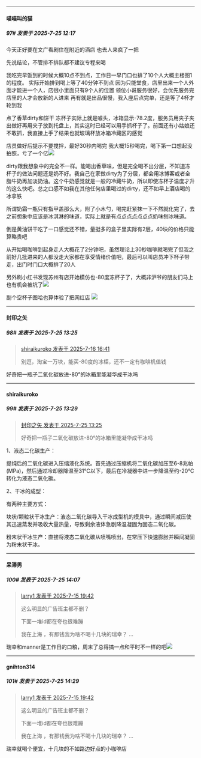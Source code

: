 ﻿
*****

####  喵喵叫的猫  
##### 97#       发表于 2025-7-25 12:17

今天正好要在文广看剧住在附近的酒店
也去人来疯了一把

先说结论，不管排不排队都不建议专程来喝

我吃完早饭到的时候大概10点不到点，工作日一早门口也排了10个人大概主楼图1的程度。
实际开始排到喝上等了40分钟不到点
因为只能堂食，店里出来一个人外面才能进一个人，店很小里面只有9个人的位置
领位小哥服务很好，会优先服务完店里的人才会放新的人进来
再有就是出品很慢，我入座后点完单，还是等了4杯才轮到我

点了香草dirty和饼干
冻杯子实际上就是噱头，冰箱显示-78.2度，服务员用夹子夹出做好再用夹子放到托盘上，其实这时已经可以用手抓杯子了。前面还有小姑娘还不敢抓，我直接上手了结果也就玻璃杯放冰箱冷藏区的感觉

店员做好后提示不要搅拌，最好30秒内喝完
我大概15秒喝完，喝下第一口想起没拍照，亏了一个亿<img src="https://static.stage1st.com/image/smiley/face2017/037.png" referrerpolicy="no-referrer">

dirty跟我想象中的完全不一样。能喝出香草味，但是完全喝不出分层，不知道冻杯子的做法问题还是奶不好。我自己在家做dirty为了分层，都会用冰博客或者全脂牛奶再加淡奶油。这个牛奶感觉就是一般的冷藏牛奶，所以即使冻杯子温度才升的这么快吧。总之口感不如我在其他任何店里喝过的dirty，还不如早上酒店喝的冰拿铁

所谓奶霜一瓶只有指甲盖那么大，附了小木勺，喝完赶紧抹一下不然就化完了，去之前想象中应该是冰淇淋的味道，实际上就是有点点点点点点点奶味刨冰味道。

倒是黄油饼干吃了一口感觉还不错，量挺多的盒子里实际有2层，40块的价格只能算略贵吧

从开始喝咖啡到起身走人大概花了2分钟吧，虽然理论上30秒咖啡就喝完了但我之前好几批进来的人都没走大家都在享受情绪价值吧，最后可以叫店员冲下杯子带走，出门时门口大概排了20人

另外刷小红书发现苏州有店开始模仿也-80度冻杯子了，大概非沪爷的朋友们马上也有机会被坑了<img src="https://static.stage1st.com/image/smiley/face2017/067.png" referrerpolicy="no-referrer">

副个空杯子图哈也算体验了把网红店
<img src="https://p.sda1.dev/25/11e07cdce323da7e0f04e777493112ab/image.jpg" referrerpolicy="no-referrer">


*****

####  封印之矢  
##### 98#       发表于 2025-7-25 13:25

<blockquote><a href="httphttps://stage1st.com/2b/forum.php?mod=redirect&amp;goto=findpost&amp;pid=68108098&amp;ptid=2256579" target="_blank">shiraikuroko 发表于 2025-7-16 16:41</a>

别逗，淘宝一万块，能买-80度的冰柜，还不一定有咖啡机值钱</blockquote>
好奇把一瓶子二氧化碳放进-80°的冰箱里能凝华成干冰吗


*****

####  shiraikuroko  
##### 99#       发表于 2025-7-25 13:29

<blockquote><a href="httphttps://stage1st.com/2b/forum.php?mod=redirect&amp;goto=findpost&amp;pid=68156192&amp;ptid=2256579" target="_blank">封印之矢 发表于 2025-7-25 13:25</a>

好奇把一瓶子二氧化碳放进-80°的冰箱里能凝华成干冰吗</blockquote>
1、液态二化碳生产：

提纯后的二氧化碳进入压缩液化系统。首先通过压缩机将二氧化碳加压至6-8兆帕(MPa)，然后通过冷却器降温至31℃以下，最后在冷凝器中进一步降温至约-20℃转化为液态二氧化碳。

2、干冰的成型：

有两种主要方式：

块状/颗粒状干冰生产：液态二氧化碳导入干冰成型机的模具中，通过瞬间减压使其迅速蒸发并吸收大量热量，导致剩余液体急剧降温凝固为固态二氧化碳。

粉末状干冰生产：直接将液态二氧化碳从喷嘴喷出，在常压下快速膨胀并瞬间凝固为粉末状干冰。


*****

####  呆滞男  
##### 100#       发表于 2025-7-25 14:07

<blockquote><a href="httphttps://stage1st.com/2b/forum.php?mod=redirect&amp;goto=findpost&amp;pid=68103128&amp;ptid=2256579" target="_blank">larry1 发表于 2025-7-15 19:42</a>

这么明显的广告班主都不删？

下面一堆id都在夸也很难蹦

我在上海 ，有那钱我为啥不喝十几块的瑞幸？ ...</blockquote>
瑞幸和manner是工作日的口粮，周末了总得搞一点和平时不一样的吧<img src="https://static.stage1st.com/image/smiley/face2017/034.png" referrerpolicy="no-referrer">


*****

####  gnihton314  
##### 101#       发表于 2025-7-25 14:29

<blockquote><a href="httphttps://stage1st.com/2b/forum.php?mod=redirect&amp;goto=findpost&amp;pid=68103128&amp;ptid=2256579" target="_blank">larry1 发表于 2025-7-15 19:42</a>

这么明显的广告班主都不删？

下面一堆id都在夸也很难蹦

我在上海 ，有那钱我为啥不喝十几块的瑞幸？ ...</blockquote>
瑞幸就喝个便宜，十几块的不如路边好点的小咖啡店

